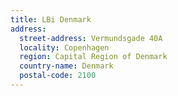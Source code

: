```yaml
---
title: LBi Denmark
address:
  street-address: Vermundsgade 40A
  locality: Copenhagen
  region: Capital Region of Denmark
  country-name: Denmark
  postal-code: 2100
---
```

